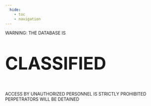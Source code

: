 ```yaml
---
  hide:
    - toc
    - navigation
---
```


<div class="unmargined">
<p>WARNING: THE DATABASE IS</p>
</div>
<div class="unmargined" style="font-size: 400%; font-weight: bold; margin: 2px 0 5px;">
<p>CLASSIFIED</p>
</div>
<div class="unmargined">
<p>ACCESS BY UNAUTHORIZED PERSONNEL IS STRICTLY PROHIBITED<br/>
PERPETRATORS WILL BE DETAINED</p>
</div>
